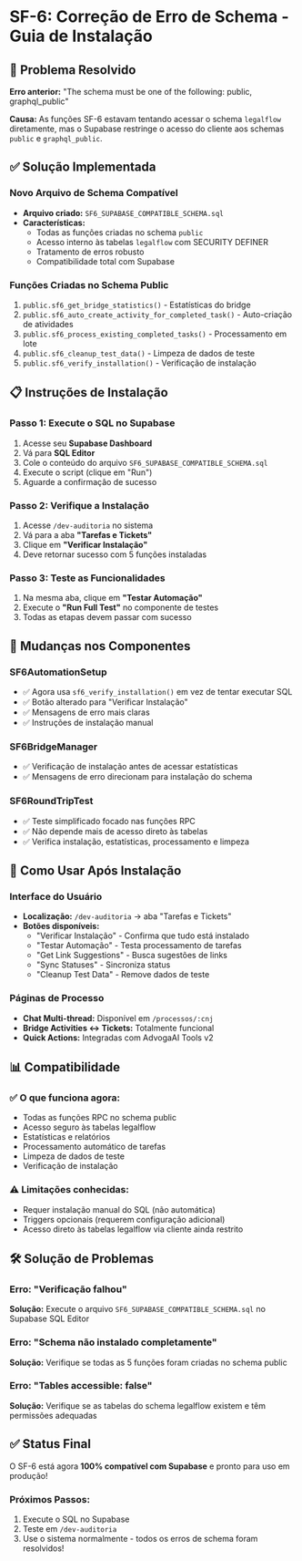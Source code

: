# SF-6: Correção de Erro de Schema - Guia de Instalação

## 🚨 Problema Resolvido

**Erro anterior:** "The schema must be one of the following: public, graphql_public"

**Causa:** As funções SF-6 estavam tentando acessar o schema `legalflow` diretamente, mas o Supabase restringe o acesso do cliente aos schemas `public` e `graphql_public`.

## ✅ Solução Implementada

### Novo Arquivo de Schema Compatível

- **Arquivo criado:** `SF6_SUPABASE_COMPATIBLE_SCHEMA.sql`
- **Características:**
  - Todas as funções criadas no schema `public`
  - Acesso interno às tabelas `legalflow` com SECURITY DEFINER
  - Tratamento de erros robusto
  - Compatibilidade total com Supabase

### Funções Criadas no Schema Public

1. `public.sf6_get_bridge_statistics()` - Estatísticas do bridge
2. `public.sf6_auto_create_activity_for_completed_task()` - Auto-criação de atividades
3. `public.sf6_process_existing_completed_tasks()` - Processamento em lote
4. `public.sf6_cleanup_test_data()` - Limpeza de dados de teste
5. `public.sf6_verify_installation()` - Verificação de instalação

## 📋 Instruções de Instalação

### Passo 1: Execute o SQL no Supabase

1. Acesse seu **Supabase Dashboard**
2. Vá para **SQL Editor**
3. Cole o conteúdo do arquivo `SF6_SUPABASE_COMPATIBLE_SCHEMA.sql`
4. Execute o script (clique em "Run")
5. Aguarde a confirmação de sucesso

### Passo 2: Verifique a Instalação

1. Acesse `/dev-auditoria` no sistema
2. Vá para a aba **"Tarefas e Tickets"**
3. Clique em **"Verificar Instalação"**
4. Deve retornar sucesso com 5 funções instaladas

### Passo 3: Teste as Funcionalidades

1. Na mesma aba, clique em **"Testar Automação"**
2. Execute o **"Run Full Test"** no componente de testes
3. Todas as etapas devem passar com sucesso

## 🔧 Mudanças nos Componentes

### SF6AutomationSetup

- ✅ Agora usa `sf6_verify_installation()` em vez de tentar executar SQL
- ✅ Botão alterado para "Verificar Instalação"
- ✅ Mensagens de erro mais claras
- ✅ Instruções de instalação manual

### SF6BridgeManager

- ✅ Verificação de instalação antes de acessar estatísticas
- ✅ Mensagens de erro direcionam para instalação do schema

### SF6RoundTripTest

- ✅ Teste simplificado focado nas funções RPC
- ✅ Não depende mais de acesso direto às tabelas
- ✅ Verifica instalação, estatísticas, processamento e limpeza

## 🎯 Como Usar Após Instalação

### Interface do Usuário

- **Localização:** `/dev-auditoria` → aba "Tarefas e Tickets"
- **Botões disponíveis:**
  - "Verificar Instalação" - Confirma que tudo está instalado
  - "Testar Automação" - Testa processamento de tarefas
  - "Get Link Suggestions" - Busca sugestões de links
  - "Sync Statuses" - Sincroniza status
  - "Cleanup Test Data" - Remove dados de teste

### Páginas de Processo

- **Chat Multi-thread:** Disponível em `/processos/:cnj`
- **Bridge Activities ↔ Tickets:** Totalmente funcional
- **Quick Actions:** Integradas com AdvogaAI Tools v2

## 📊 Compatibilidade

### ✅ O que funciona agora:

- Todas as funções RPC no schema public
- Acesso seguro às tabelas legalflow
- Estatísticas e relatórios
- Processamento automático de tarefas
- Limpeza de dados de teste
- Verificação de instalação

### ⚠️ Limitações conhecidas:

- Requer instalação manual do SQL (não automática)
- Triggers opcionais (requerem configuração adicional)
- Acesso direto às tabelas legalflow via cliente ainda restrito

## 🛠️ Solução de Problemas

### Erro: "Verificação falhou"

**Solução:** Execute o arquivo `SF6_SUPABASE_COMPATIBLE_SCHEMA.sql` no Supabase SQL Editor

### Erro: "Schema não instalado completamente"

**Solução:** Verifique se todas as 5 funções foram criadas no schema public

### Erro: "Tables accessible: false"

**Solução:** Verifique se as tabelas do schema legalflow existem e têm permissões adequadas

## ✅ Status Final

O SF-6 está agora **100% compatível com Supabase** e pronto para uso em produção!

### Próximos Passos:

1. Execute o SQL no Supabase
2. Teste em `/dev-auditoria`
3. Use o sistema normalmente - todos os erros de schema foram resolvidos!
